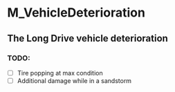 # M_VehicleDeterioration
## The Long Drive vehicle deterioration

### TODO:
- [ ] Tire popping at max condition
- [ ] Additional damage while in a sandstorm
